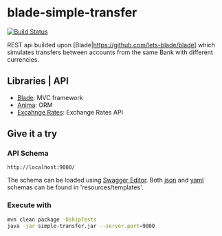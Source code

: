 # blade-simple-transfer

[![Build Status](https://travis-ci.com/pedrohrr/blade-simple-transfer.svg?branch=master)](https://travis-ci.com/pedrohrr/blade-simple-transfer)

REST api builded upon [Blade|https://github.com/lets-blade/blade] which simulates transfers between accounts from the same Bank with different currencies.

## Libraries | API
* [Blade](https://github.com/lets-blade/blade): MVC framework
* [Anima](https://github.com/biezhi/anima): ORM
* [Excahnge Rates](https://exchangeratesapi.io/): Exchange Rates API

## Give it a try

### API Schema
```
http://localhost:9000/
```
The schema can be loaded using [Swagger Editor](https://swagger.io/tools/swagger-editor/).
Both [json](https://github.com/pedrohrr/blade-simple-transfer/tree/master/src/main/resources/templates/schema.json) and [yaml](https://github.com/pedrohrr/blade-simple-transfer/tree/master/src/main/resources/templates/schema.yaml) schemas can be found in 'resources/templates'.

### Execute with
```bash
mvn clean package -DskipTests
java -jar simple-transfer.jar --server.port=9000
```
